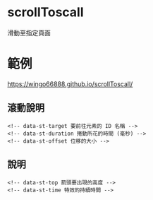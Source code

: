 # scrollToscall
滑動至指定頁面

# 範例
https://wingo66888.github.io/scrollToscall/

## 滾動說明
    <!-- data-st-target 要前往元素的 ID 名稱 -->
    <!-- data-st-duration 捲動所花的時間 (毫秒) -->
    <!-- data-st-offset 位移的大小 -->

## 說明
    <!-- data-st-top 箭頭要出現的高度 -->
    <!-- data-st-time 特效的持續時間 -->